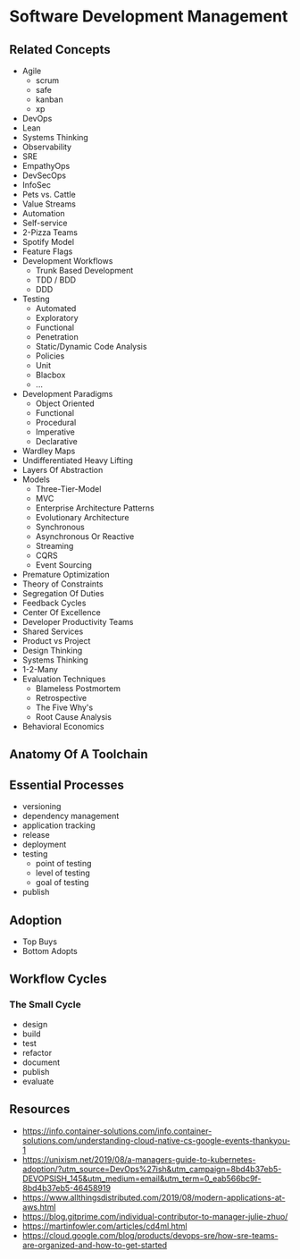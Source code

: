 # Software Development Management

## Related Concepts

* Agile
    * scrum
    * safe
    * kanban
    * xp
* DevOps
* Lean
* Systems Thinking
* Observability
* SRE
* EmpathyOps
* DevSecOps
* InfoSec
* Pets vs. Cattle
* Value Streams
* Automation
* Self-service
* 2-Pizza Teams
* Spotify Model
* Feature Flags
* Development Workflows
    * Trunk Based Development
    * TDD / BDD
    * DDD
* Testing
    * Automated
    * Exploratory
    * Functional
    * Penetration
    * Static/Dynamic Code Analysis
    * Policies
    * Unit
    * Blacbox
    * ...
* Development Paradigms
    * Object Oriented
    * Functional
    * Procedural
    * Imperative
    * Declarative
* Wardley Maps
* Undifferentiated Heavy Lifting
* Layers Of Abstraction
* Models
    * Three-Tier-Model
    * MVC
    * Enterprise Architecture Patterns
    * Evolutionary Architecture
    * Synchronous
    * Asynchronous Or Reactive
    * Streaming
    * CQRS
    * Event Sourcing
* Premature Optimization
* Theory of Constraints
* Segregation Of Duties
* Feedback Cycles
* Center Of Excellence
* Developer Productivity Teams
* Shared Services
* Product vs Project
* Design Thinking
* Systems Thinking
* 1-2-Many
* Evaluation Techniques
    * Blameless Postmortem
    * Retrospective
    * The Five Why's
    * Root Cause Analysis
* Behavioral Economics

## Anatomy Of A Toolchain

## Essential Processes

* versioning
* dependency management
* application tracking
* release
* deployment
* testing
    * point of testing
    * level of testing
    * goal of testing
* publish

## Adoption

* Top Buys
* Bottom Adopts

## Workflow Cycles

### The Small Cycle

* design
* build
* test
* refactor
* document
* publish
* evaluate


## Resources

* https://info.container-solutions.com/info.container-solutions.com/understanding-cloud-native-cs-google-events-thankyou-1
* https://unixism.net/2019/08/a-managers-guide-to-kubernetes-adoption/?utm_source=DevOps%27ish&utm_campaign=8bd4b37eb5-DEVOPSISH_145&utm_medium=email&utm_term=0_eab566bc9f-8bd4b37eb5-46458919
* https://www.allthingsdistributed.com/2019/08/modern-applications-at-aws.html
* https://blog.gitprime.com/individual-contributor-to-manager-julie-zhuo/
* https://martinfowler.com/articles/cd4ml.html
* https://cloud.google.com/blog/products/devops-sre/how-sre-teams-are-organized-and-how-to-get-started